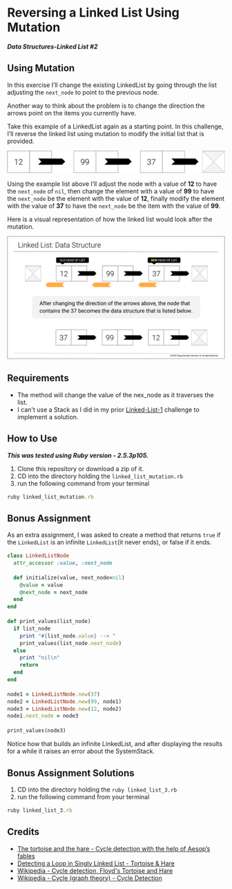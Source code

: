 # Reversing a Linked List Using Mutation

***Data Structures-Linked List #2***

## Using Mutation

In this exercise I’ll change the existing LinkedList by going through the list adjusting the `next_node` to point to the previous node.

Another way to think about the problem is to change the direction the arrows point on the items you currently have.

Take this example of a LinkedList again as a starting point.
In this challenge, I’ll reverse the linked list using mutation to modify the initial list that is provided.

![linked_list-2.png](images/linked_list-2.png)

Using the example list above I’ll adjust the node with a value of **12** to have the `next_node` of `nil`, then change the element with a value of **99** to have the `next_node` be the element with the value of **12**, finally modify the element with the value of **37** to have the `next_node` be the item with the value of **99**.

Here is a visual representation of how the linked list would look after the mutation.

![linked_list_reversal_explanation.png](images/linked_list_reversal_explanation.png)

## Requirements

* The method will change the value of the nex_node as it traverses the list.
* I can't use a Stack as I did in my prior [Linked-List-1](https://github.com/superboss74/Linked-List-1) challenge to implement a solution.

## How to Use

***This was tested using Ruby version - 2.5.3p105.***

1. Clone this repository or download a zip of it.
2. CD into the directory holding the `linked_list_mutation.rb`
3. run the following command from your terminal

```ruby
ruby linked_list_mutation.rb
```

## Bonus Assignment

As an extra assignment, I was asked to create a method that returns `true` if the `LinkedList` is an infinite `LinkedList`(it never ends), or false if it ends.

```ruby
class LinkedListNode
  attr_accessor :value, :next_node

  def initialize(value, next_node=nil)
    @value = value
    @next_node = next_node
  end
end

def print_values(list_node)
  if list_node
    print "#{list_node.value} --> "
    print_values(list_node.next_node)
  else
    print "nil\n"
    return
  end
end

node1 = LinkedListNode.new(37)
node2 = LinkedListNode.new(99, node1)
node3 = LinkedListNode.new(12, node2)
node1.next_node = node3

print_values(node3)
```

Notice how that builds an infinite LinkedList, and after displaying the results for a while it raises an error about the SystemStack.

## Bonus Assignment Solutions

1. CD into the directory holding the `ruby linked_list_3.rb`
2. run the following command from your terminal

```ruby
ruby linked_list_3.rb
```

## Credits

* [The tortoise and the hare - Cycle detection with the help of Aesop’s fables](https://mitchellkember.com/blog/post/tortoise-and-hare/)
* [Detecting a Loop in Singly Linked List - Tortoise & Hare](https://codingfreak.blogspot.com/2012/09/detecting-loop-in-singly-linked-list_22.html)
* [Wikipedia - Cycle detection, Floyd's Tortoise and Hare](https://en.wikipedia.org/wiki/Cycle_detection#Floyd.27s_Tortoise_and_Hare)
* [Wikipedia - Cycle (graph theory) - Cycle Detection](https://en.wikipedia.org/wiki/Cycle_(graph_theory)#Cycle_detection)
